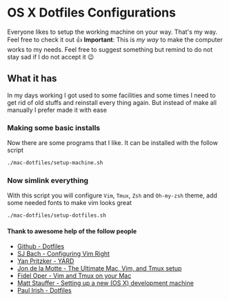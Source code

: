 # OS X Dotfiles Configurations

Everyone likes to setup the working machine on your way. That's my way. Feel free to check it out :+1:
**Important**: This is *my way* to make the computer works to my needs.  Feel free to suggest something but remind to do not stay sad if I do not accept it :wink:

## What it has

In my days working I got used to some facilities and some times I need to get rid of old stuffs and reinstall every thing again. But instead of make all manually I prefer made it with ease


### Making some basic installs

Now there are some programs that I like. It can be installed with the follow script

```bash
./mac-dotfiles/setup-machine.sh
```


### Now simlink everything

With this script you will configure `Vim`, `Tmux`, `Zsh` and `Oh-my-zsh` theme, add some needed fonts to make vim looks great

```bash
./mac-dotfiles/setup-dotfiles.sh
```


#### Thank to awesome help of the follow people

- [Github - Dotfiles](https://dotfiles.github.io/)
- [SJ Bach - Configuring Vim Right](http://items.sjbach.com/319/configuring-vim-right)
- [Yan Pritzker - YARD](https://github.com/skwp/dotfiles/)
- [Jon de la Motte - The Ultimate Mac, Vim, and Tmux setup](http://www.jondelamotte.com/new-mac-setup/)
- [Fidel Oper - Vim and Tmux on your Mac](http://fideloper.com/mac-vim-tmux)
- [Matt Stauffer - Setting up a new (OS X) development machine](https://mattstauffer.com/blog/setting-up-a-new-os-x-development-machine-part-1-core-files-and-custom-shell/)
- [Paul Irish - Dotfiles](https://github.com/paulirish/dotfiles)
